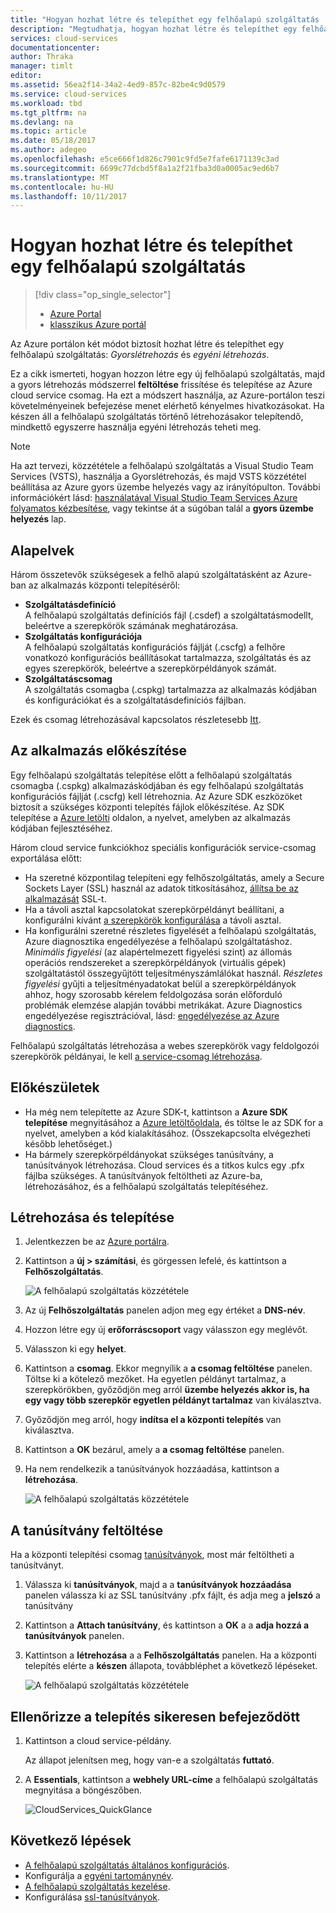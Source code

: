 ```yaml
---
title: "Hogyan hozhat létre és telepíthet egy felhőalapú szolgáltatás |} Microsoft Docs"
description: "Megtudhatja, hogyan hozhat létre és telepíthet egy felhőalapú szolgáltatás, az Azure portál használatával."
services: cloud-services
documentationcenter: 
author: Thraka
manager: timlt
editor: 
ms.assetid: 56ea2f14-34a2-4ed9-857c-82be4c9d0579
ms.service: cloud-services
ms.workload: tbd
ms.tgt_pltfrm: na
ms.devlang: na
ms.topic: article
ms.date: 05/18/2017
ms.author: adegeo
ms.openlocfilehash: e5ce666f1d826c7901c9fd5e7fafe6171139c3ad
ms.sourcegitcommit: 6699c77dcbd5f8a1a2f21fba3d0a0005ac9ed6b7
ms.translationtype: MT
ms.contentlocale: hu-HU
ms.lasthandoff: 10/11/2017
---
```

# <a name="how-to-create-and-deploy-a-cloud-service"></a>Hogyan hozhat létre és telepíthet egy felhőalapú szolgáltatás
> [!div class="op_single_selector"]
> * [Azure Portal](cloud-services-how-to-create-deploy-portal.md)
> * [klasszikus Azure portál](cloud-services-how-to-create-deploy.md)
>
>

Az Azure portálon két módot biztosít hozhat létre és telepíthet egy felhőalapú szolgáltatás: *Gyorslétrehozás* és *egyéni létrehozás*.

Ez a cikk ismerteti, hogyan hozzon létre egy új felhőalapú szolgáltatás, majd a gyors létrehozás módszerrel **feltöltése** frissítése és telepítése az Azure cloud service csomag. Ha ezt a módszert használja, az Azure-portálon teszi követelményeinek befejezése menet elérhető kényelmes hivatkozásokat. Ha készen áll a felhőalapú szolgáltatás történő létrehozásakor telepítendő, mindkettő egyszerre használja egyéni létrehozás teheti meg.

> [!NOTE]
> Ha azt tervezi, közzététele a felhőalapú szolgáltatás a Visual Studio Team Services (VSTS), használja a Gyorslétrehozás, és majd VSTS közzététel beállítása az Azure gyors üzembe helyezés vagy az irányítópulton. További információkért lásd: [használatával Visual Studio Team Services Azure folyamatos kézbesítése][TFSTutorialForCloudService], vagy tekintse át a súgóban talál a **gyors üzembe helyezés** lap.
>
>

## <a name="concepts"></a>Alapelvek
Három összetevők szükségesek a felhő alapú szolgáltatásként az Azure-ban az alkalmazás központi telepítéséről:

* **Szolgáltatásdefiníció**  
  A felhőalapú szolgáltatás definíciós fájl (.csdef) a szolgáltatásmodellt, beleértve a szerepkörök számának meghatározása.
* **Szolgáltatás konfigurációja**  
  A felhőalapú szolgáltatás konfigurációs fájlját (.cscfg) a felhőre vonatkozó konfigurációs beállításokat tartalmazza, szolgáltatás és az egyes szerepkörök, beleértve a szerepkörpéldányok számát.
* **Szolgáltatáscsomag**  
  A szolgáltatás csomagba (.cspkg) tartalmazza az alkalmazás kódjában és konfigurációkat és a szolgáltatásdefiníciós fájlban.

Ezek és csomag létrehozásával kapcsolatos részletesebb [Itt](cloud-services-model-and-package.md).

## <a name="prepare-your-app"></a>Az alkalmazás előkészítése
Egy felhőalapú szolgáltatás telepítése előtt a felhőalapú szolgáltatás csomagba (.cspkg) alkalmazáskódjában és egy felhőalapú szolgáltatás konfigurációs fájlját (.cscfg) kell létrehoznia. Az Azure SDK eszközöket biztosít a szükséges központi telepítés fájlok előkészítése. Az SDK telepítése a [Azure letölti](https://azure.microsoft.com/downloads/) oldalon, a nyelvet, amelyben az alkalmazás kódjában fejlesztéséhez.

Három cloud service funkciókhoz speciális konfigurációk service-csomag exportálása előtt:

* Ha szeretné központilag telepíteni egy felhőszolgáltatás, amely a Secure Sockets Layer (SSL) használ az adatok titkosításához, [állítsa be az alkalmazását](cloud-services-configure-ssl-certificate-portal.md#modify) SSL-t.
* Ha a távoli asztal kapcsolatokat szerepkörpéldányt beállítani, a konfigurálni kívánt [a szerepkörök konfigurálása](cloud-services-role-enable-remote-desktop-new-portal.md) a távoli asztal.
* Ha konfigurálni szeretné részletes figyelését a felhőalapú szolgáltatás, Azure diagnosztika engedélyezése a felhőalapú szolgáltatáshoz. *Minimális figyelési* (az alapértelmezett figyelési szint) az állomás operációs rendszereket a szerepkörpéldányok (virtuális gépek) szolgáltatástól összegyűjtött teljesítményszámlálókat használ. *Részletes figyelési* gyűjti a teljesítményadatokat belül a szerepkörpéldányok ahhoz, hogy szorosabb kérelem feldolgozása során előforduló problémák elemzése alapján további metrikákat. Azure Diagnostics engedélyezése regisztrációval, lásd: [engedélyezése az Azure diagnostics](cloud-services-dotnet-diagnostics.md).

Felhőalapú szolgáltatás létrehozása a webes szerepkörök vagy feldolgozói szerepkörök példányai, le kell [a service-csomag létrehozása](cloud-services-model-and-package.md#servicepackagecspkg).

## <a name="before-you-begin"></a>Előkészületek
* Ha még nem telepítette az Azure SDK-t, kattintson a **Azure SDK telepítése** megnyitásához a [Azure letöltőoldala](https://azure.microsoft.com/downloads/), és töltse le az SDK for a nyelvet, amelyben a kód kialakításához. (Összekapcsolta elvégezheti később lehetőséget.)
* Ha bármely szerepkörpéldányokat szükséges tanúsítvány, a tanúsítványok létrehozása. Cloud services és a titkos kulcs egy .pfx fájlba szükséges. A tanúsítványok feltöltheti az Azure-ba, létrehozásához, és a felhőalapú szolgáltatás telepítéséhez.

## <a name="create-and-deploy"></a>Létrehozása és telepítése
1. Jelentkezzen be az [Azure portálra](https://portal.azure.com/).
2. Kattintson a **új > számítási**, és görgessen lefelé, és kattintson a **Felhőszolgáltatás**.

    ![A felhőalapú szolgáltatás közzététele](media/cloud-services-how-to-create-deploy-portal/create-cloud-service.png)
3. Az új **Felhőszolgáltatás** panelen adjon meg egy értéket a **DNS-név**.
4. Hozzon létre egy új **erőforráscsoport** vagy válasszon egy meglévőt.
5. Válasszon ki egy **helyet**.
6. Kattintson a **csomag**. Ekkor megnyílik a **a csomag feltöltése** panelen. Töltse ki a kötelező mezőket. Ha egyetlen példányt tartalmaz, a szerepkörökben, győződjön meg arról **üzembe helyezés akkor is, ha egy vagy több szerepkör egyetlen példányt tartalmaz** van kiválasztva.
7. Győződjön meg arról, hogy **indítsa el a központi telepítés** van kiválasztva.
8. Kattintson a **OK** bezárul, amely a **a csomag feltöltése** panelen.
9. Ha nem rendelkezik a tanúsítványok hozzáadása, kattintson a **létrehozása**.

    ![A felhőalapú szolgáltatás közzététele](media/cloud-services-how-to-create-deploy-portal/select-package.png)

## <a name="upload-a-certificate"></a>A tanúsítvány feltöltése
Ha a központi telepítési csomag [tanúsítványok](cloud-services-configure-ssl-certificate-portal.md#modify), most már feltöltheti a tanúsítványt.

1. Válassza ki **tanúsítványok**, majd a a **tanúsítványok hozzáadása** panelen válassza ki az SSL tanúsítvány .pfx fájlt, és adja meg a **jelszó** a tanúsítvány
2. Kattintson a **Attach tanúsítvány**, és kattintson a **OK** a a **adja hozzá a tanúsítványok** panelen.
3. Kattintson a **létrehozása** a a **Felhőszolgáltatás** panelen. Ha a központi telepítés elérte a **készen** állapota, továbbléphet a következő lépéseket.

    ![A felhőalapú szolgáltatás közzététele](media/cloud-services-how-to-create-deploy-portal/attach-cert.png)

## <a name="verify-your-deployment-completed-successfully"></a>Ellenőrizze a telepítés sikeresen befejeződött
1. Kattintson a cloud service-példány.

    Az állapot jelenítsen meg, hogy van-e a szolgáltatás **futtató**.
2. A **Essentials**, kattintson a **webhely URL-címe** a felhőalapú szolgáltatás megnyitása a böngészőben.

    ![CloudServices_QuickGlance](./media/cloud-services-how-to-create-deploy-portal/running.png)

[TFSTutorialForCloudService]: http://go.microsoft.com/fwlink/?LinkID=251796

## <a name="next-steps"></a>Következő lépések
* [A felhőalapú szolgáltatás általános konfigurációs](cloud-services-how-to-configure-portal.md).
* Konfigurálja a [egyéni tartománynév](cloud-services-custom-domain-name-portal.md).
* [A felhőalapú szolgáltatás kezelése](cloud-services-how-to-manage-portal.md).
* Konfigurálása [ssl-tanúsítványok](cloud-services-configure-ssl-certificate-portal.md).
